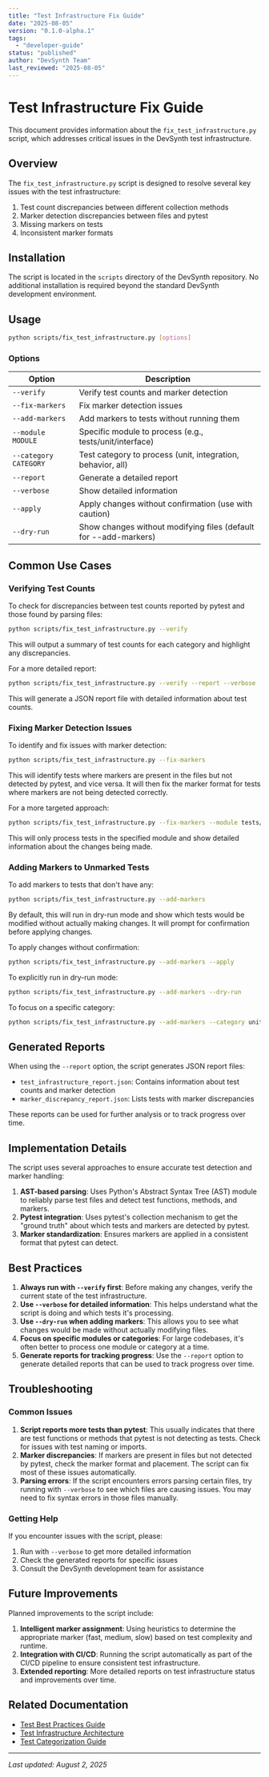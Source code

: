 ```yaml
---
title: "Test Infrastructure Fix Guide"
date: "2025-08-05"
version: "0.1.0-alpha.1"
tags:
  - "developer-guide"
status: "published"
author: "DevSynth Team"
last_reviewed: "2025-08-05"
---
```


# Test Infrastructure Fix Guide

This document provides information about the `fix_test_infrastructure.py` script, which addresses critical issues in the DevSynth test infrastructure.

## Overview

The `fix_test_infrastructure.py` script is designed to resolve several key issues with the test infrastructure:

1. Test count discrepancies between different collection methods
2. Marker detection discrepancies between files and pytest
3. Missing markers on tests
4. Inconsistent marker formats

## Installation

The script is located in the `scripts` directory of the DevSynth repository. No additional installation is required beyond the standard DevSynth development environment.

## Usage

```bash
python scripts/fix_test_infrastructure.py [options]
```

### Options

| Option | Description |
|--------|-------------|
| `--verify` | Verify test counts and marker detection |
| `--fix-markers` | Fix marker detection issues |
| `--add-markers` | Add markers to tests without running them |
| `--module MODULE` | Specific module to process (e.g., tests/unit/interface) |
| `--category CATEGORY` | Test category to process (unit, integration, behavior, all) |
| `--report` | Generate a detailed report |
| `--verbose` | Show detailed information |
| `--apply` | Apply changes without confirmation (use with caution) |
| `--dry-run` | Show changes without modifying files (default for --add-markers) |

## Common Use Cases

### Verifying Test Counts

To check for discrepancies between test counts reported by pytest and those found by parsing files:

```bash
python scripts/fix_test_infrastructure.py --verify
```

This will output a summary of test counts for each category and highlight any discrepancies.

For a more detailed report:

```bash
python scripts/fix_test_infrastructure.py --verify --report --verbose
```

This will generate a JSON report file with detailed information about test counts.

### Fixing Marker Detection Issues

To identify and fix issues with marker detection:

```bash
python scripts/fix_test_infrastructure.py --fix-markers
```

This will identify tests where markers are present in the files but not detected by pytest, and vice versa. It will then fix the marker format for tests where markers are not being detected correctly.

For a more targeted approach:

```bash
python scripts/fix_test_infrastructure.py --fix-markers --module tests/unit/interface --verbose
```

This will only process tests in the specified module and show detailed information about the changes being made.

### Adding Markers to Unmarked Tests

To add markers to tests that don't have any:

```bash
python scripts/fix_test_infrastructure.py --add-markers
```

By default, this will run in dry-run mode and show which tests would be modified without actually making changes. It will prompt for confirmation before applying changes.

To apply changes without confirmation:

```bash
python scripts/fix_test_infrastructure.py --add-markers --apply
```

To explicitly run in dry-run mode:

```bash
python scripts/fix_test_infrastructure.py --add-markers --dry-run
```

To focus on a specific category:

```bash
python scripts/fix_test_infrastructure.py --add-markers --category unit --verbose
```

## Generated Reports

When using the `--report` option, the script generates JSON report files:

- `test_infrastructure_report.json`: Contains information about test counts and marker detection
- `marker_discrepancy_report.json`: Lists tests with marker discrepancies

These reports can be used for further analysis or to track progress over time.

## Implementation Details

The script uses several approaches to ensure accurate test detection and marker handling:

1. **AST-based parsing**: Uses Python's Abstract Syntax Tree (AST) module to reliably parse test files and detect test functions, methods, and markers.
2. **Pytest integration**: Uses pytest's collection mechanism to get the "ground truth" about which tests and markers are detected by pytest.
3. **Marker standardization**: Ensures markers are applied in a consistent format that pytest can detect.

## Best Practices

1. **Always run with `--verify` first**: Before making any changes, verify the current state of the test infrastructure.
2. **Use `--verbose` for detailed information**: This helps understand what the script is doing and which tests it's processing.
3. **Use `--dry-run` when adding markers**: This allows you to see what changes would be made without actually modifying files.
4. **Focus on specific modules or categories**: For large codebases, it's often better to process one module or category at a time.
5. **Generate reports for tracking progress**: Use the `--report` option to generate detailed reports that can be used to track progress over time.

## Troubleshooting

### Common Issues

1. **Script reports more tests than pytest**: This usually indicates that there are test functions or methods that pytest is not detecting as tests. Check for issues with test naming or imports.
2. **Marker discrepancies**: If markers are present in files but not detected by pytest, check the marker format and placement. The script can fix most of these issues automatically.
3. **Parsing errors**: If the script encounters errors parsing certain files, try running with `--verbose` to see which files are causing issues. You may need to fix syntax errors in those files manually.

### Getting Help

If you encounter issues with the script, please:

1. Run with `--verbose` to get more detailed information
2. Check the generated reports for specific issues
3. Consult the DevSynth development team for assistance

## Future Improvements

Planned improvements to the script include:

1. **Intelligent marker assignment**: Using heuristics to determine the appropriate marker (fast, medium, slow) based on test complexity and runtime.
2. **Integration with CI/CD**: Running the script automatically as part of the CI/CD pipeline to ensure consistent test infrastructure.
3. **Extended reporting**: More detailed reports on test infrastructure status and improvements over time.

## Related Documentation

- [Test Best Practices Guide](./test_best_practices.md)
- [Test Infrastructure Architecture](../architecture/test_infrastructure.md)
- [Test Categorization Guide](./test_categorization.md)

---

_Last updated: August 2, 2025_